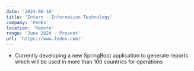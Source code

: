 ```yaml
---
date: '2024-06-10'
title: 'Intern - Information Technology'
company: 'FedEx'
location: 'Remote'
range: 'June 2024 - Present'
url: 'https://www.fedex.com/'
---
```


- Currently developing a new SpringBoot application to generate reports which will be used in more than 100 countries for operations

